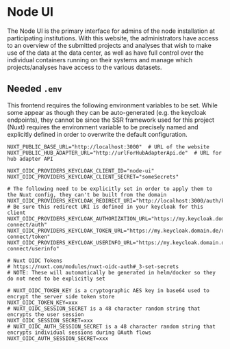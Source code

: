 # Node UI
The Node UI is the primary interface for admins of the node installation at participating institutions. With this 
website, the administrators have access to an overview of the submitted projects and analyses that wish to make use of 
the data at the data center, as well as have full control over the individual containers running on their systems and 
manage which projects/analyses have access to the various datasets.  

## Needed `.env`
This frontend requires the following environment variables to be set. While some appear as though they can be 
auto-generated (e.g. the keycloak endpoints), they cannot be since the SSR framework used for this project (Nuxt) 
requires the environment variable to be precisely named and explicitly defined in order to overwrite the 
default configuration.
```dotenv
NUXT_PUBLIC_BASE_URL="http://localhost:3000"  # URL of the website
NUXT_PUBLIC_HUB_ADAPTER_URL="http://urlForHubAdapterApi.de"  # URL for hub adapter API

NUXT_OIDC_PROVIDERS_KEYCLOAK_CLIENT_ID="node-ui"
NUXT_OIDC_PROVIDERS_KEYCLOAK_CLIENT_SECRET="someSecrets"

# The following need to be explicitly set in order to apply them to the Nuxt config, they can't be built from the domain
NUXT_OIDC_PROVIDERS_KEYCLOAK_REDIRECT_URI="http://localhost:3000/auth/keycloak/callback"  # Be sure this redirect URI is defined in your keycloak for this client
NUXT_OIDC_PROVIDERS_KEYCLOAK_AUTHORIZATION_URL="https://my.keycloak.domain.de/realms/flame/protocol/openid-connect/auth"
NUXT_OIDC_PROVIDERS_KEYCLOAK_TOKEN_URL="https://my.keycloak.domain.de/realms/flame/protocol/openid-connect/token"
NUXT_OIDC_PROVIDERS_KEYCLOAK_USERINFO_URL="https://my.keycloak.domain.de/realms/flame/protocol/openid-connect/userinfo"

# Nuxt OIDC Tokens
# https://nuxt.com/modules/nuxt-oidc-auth#_3-set-secrets
# NOTE: These will automatically be generated in helm/docker so they do not need to be explicitly set

# NUXT_OIDC_TOKEN_KEY is a cryptographic AES key in base64 used to encrypt the server side token store
NUXT_OIDC_TOKEN_KEY=xxx
# NUXT_OIDC_SESSION_SECRET is a 48 character random string that encrypts the user session
NUXT_OIDC_SESSION_SECRET=xxx
# NUXT_OIDC_AUTH_SESSION_SECRET is a 48 character random string that encrypts individual sessions during OAuth flows
NUXT_OIDC_AUTH_SESSION_SECRET=xxx
```
